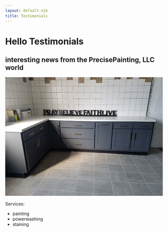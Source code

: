```yaml
---
layout: default.njk
title: Testimonials
---
```



# Hello Testimonials
## interesting news from the PrecisePainting, LLC world
![Hero Image](./img/tiled-kitchen.jpg)

Services:
* painting
* powerwashing
* staining